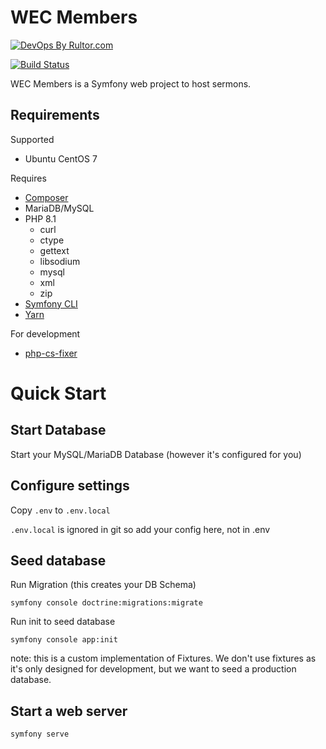 # WEC Members

[![DevOps By Rultor.com](http://www.rultor.com/b/samuelpearce/wec-members)](http://www.rultor.com/b/samuelpearce/wec-members)

[![Build Status](https://travis-ci.com/samuelpearce/wec-members.svg?token=19LW8Y8PepjC4HymS1nt&branch=master)](https://travis-ci.com/samuelpearce/wec-members)

WEC Members is a Symfony web project to host sermons.

## Requirements

Supported

- Ubuntu CentOS 7

Requires

- [Composer](https://getcomposer.org/)
- MariaDB/MySQL
- PHP 8.1
  - curl
  - ctype
  - gettext
  - libsodium
  - mysql
  - xml
  - zip
- [Symfony CLI](https://symfony.com/download)
- [Yarn](https://yarnpkg.com/)

For development

- [php-cs-fixer](https://github.com/FriendsOfPHP/PHP-CS-Fixer)

# Quick Start

## Start Database
Start your MySQL/MariaDB Database (however it's configured for you)

## Configure settings

Copy `.env` to `.env.local`

`.env.local` is ignored in git so add your config here, not in .env

## Seed database

Run Migration (this creates your DB Schema)
```shell
symfony console doctrine:migrations:migrate
```

Run init to seed database
```shell
symfony console app:init
```
note: this is a custom implementation of Fixtures. We don't use fixtures as it's only designed for development, 
but we want to seed a production database.

## Start a web server
```
symfony serve
```
